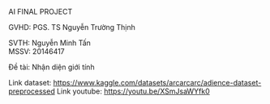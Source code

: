 AI FINAL PROJECT

GVHD: PGS. TS Nguyễn Trường Thịnh

SVTH: Nguyễn Minh Tấn       
MSSV: 20146417

Đề tài: Nhận diện giới tính

Link dataset: https://www.kaggle.com/datasets/arcarcarc/adience-dataset-preprocessed
Link youtube: https://youtu.be/XSmJsaWYfk0
